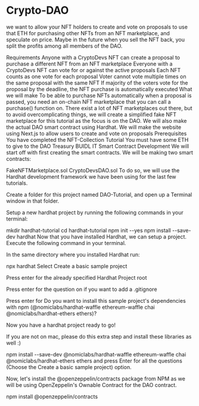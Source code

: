 # Crypto-DAO
we want to allow your NFT holders to create and vote on proposals to use that ETH for purchasing other NFTs from an NFT marketplace, and speculate on price. Maybe in the future when you sell the NFT back, you split the profits among all members of the DAO.

Requirements
Anyone with a CryptoDevs NFT can create a proposal to purchase a different NFT from an NFT marketplace
Everyone with a CryptoDevs NFT can vote for or against the active proposals
Each NFT counts as one vote for each proposal
Voter cannot vote multiple times on the same proposal with the same NFT
If majority of the voters vote for the proposal by the deadline, the NFT purchase is automatically executed
What we will make
To be able to purchase NFTs automatically when a proposal is passed, you need an on-chain NFT marketplace that you can call a purchase() function on. There exist a lot of NFT marketplaces out there, but to avoid overcomplicating things, we will create a simplified fake NFT marketplace for this tutorial as the focus is on the DAO.
We will also make the actual DAO smart contract using Hardhat.
We will make the website using Next.js to allow users to create and vote on proposals
Prerequisites
You have completed the NFT-Collection Tutorial
You must have some ETH to give to the DAO Treasury
BUIDL IT
Smart Contract Development
We will start off with first creating the smart contracts. We will be making two smart contracts:

FakeNFTMarketplace.sol
CryptoDevsDAO.sol
To do so, we will use the Hardhat development framework we have been using for the last few tutorials.

Create a folder for this project named DAO-Tutorial, and open up a Terminal window in that folder.

Setup a new hardhat project by running the following commands in your terminal:

mkdir hardhat-tutorial
cd hardhat-tutorial
npm init --yes
npm install --save-dev hardhat
Now that you have installed Hardhat, we can setup a project. Execute the following command in your terminal.

In the same directory where you installed Hardhat run:

npx hardhat
Select Create a basic sample project

Press enter for the already specified Hardhat Project root

Press enter for the question on if you want to add a .gitignore

Press enter for Do you want to install this sample project's dependencies with npm (@nomiclabs/hardhat-waffle ethereum-waffle chai @nomiclabs/hardhat-ethers ethers)?

Now you have a hardhat project ready to go!

If you are not on mac, please do this extra step and install these libraries as well :)

npm install --save-dev @nomiclabs/hardhat-waffle ethereum-waffle chai @nomiclabs/hardhat-ethers ethers
and press Enter for all the questions (Choose the Create a basic sample project) option.

Now, let's install the @openzeppelin/contracts package from NPM as we will be using OpenZeppelin's Ownable Contract for the DAO contract.

npm install @openzeppelin/contracts
